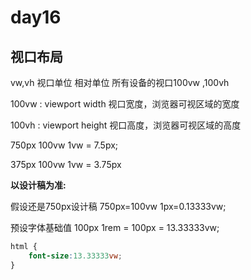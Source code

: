 # day16

## 视口布局

vw,vh  视口单位  相对单位    所有设备的视口100vw ,100vh

100vw : viewport  width 视口宽度，浏览器可视区域的宽度

100vh : viewport  height 视口高度，浏览器可视区域的高度



750px   100vw   1vw = 7.5px;    

375px   100vw    1vw = 3.75px  



**以设计稿为准:**

假设还是750px设计稿  750px=100vw    1px=0.13333vw;   

预设字体基础值 100px   1rem = 100px  = 13.33333vw;

```css
html {
    font-size:13.33333vw;
}
```



